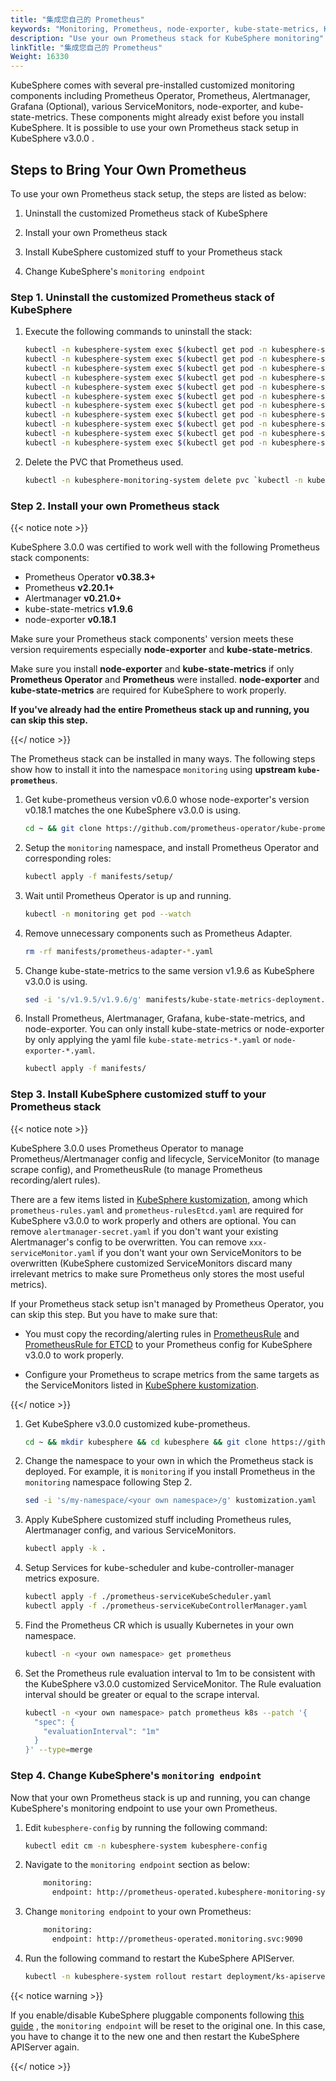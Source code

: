 ```yaml
---
title: "集成您自己的 Prometheus"
keywords: "Monitoring, Prometheus, node-exporter, kube-state-metrics, KubeSphere, Kubernetes"
description: "Use your own Prometheus stack for KubeSphere monitoring"
linkTitle: "集成您自己的 Prometheus"
Weight: 16330
---
```


KubeSphere comes with several pre-installed customized monitoring components including Prometheus Operator, Prometheus, Alertmanager, Grafana (Optional), various ServiceMonitors, node-exporter, and kube-state-metrics. These components might already exist before you install KubeSphere. It is possible to use your own Prometheus stack setup in KubeSphere v3.0.0 .

## Steps to Bring Your Own Prometheus

To use your own Prometheus stack setup, the steps are listed as below:

1. Uninstall the customized Prometheus stack of KubeSphere

2. Install your own Prometheus stack

3. Install KubeSphere customized stuff to your Prometheus stack

4. Change KubeSphere's `monitoring endpoint`

### Step 1. Uninstall the customized Prometheus stack of KubeSphere

1. Execute the following commands to uninstall the stack:

   ```bash
   kubectl -n kubesphere-system exec $(kubectl get pod -n kubesphere-system -l app=ks-install -o jsonpath='{.items[0].metadata.name}') -- kubectl delete -f /kubesphere/kubesphere/prometheus/alertmanager/ 2>/dev/null
   kubectl -n kubesphere-system exec $(kubectl get pod -n kubesphere-system -l app=ks-install -o jsonpath='{.items[0].metadata.name}') -- kubectl delete -f /kubesphere/kubesphere/prometheus/devops/ 2>/dev/null
   kubectl -n kubesphere-system exec $(kubectl get pod -n kubesphere-system -l app=ks-install -o jsonpath='{.items[0].metadata.name}') -- kubectl delete -f /kubesphere/kubesphere/prometheus/etcd/ 2>/dev/null
   kubectl -n kubesphere-system exec $(kubectl get pod -n kubesphere-system -l app=ks-install -o jsonpath='{.items[0].metadata.name}') -- kubectl delete -f /kubesphere/kubesphere/prometheus/grafana/ 2>/dev/null
   kubectl -n kubesphere-system exec $(kubectl get pod -n kubesphere-system -l app=ks-install -o jsonpath='{.items[0].metadata.name}') -- kubectl delete -f /kubesphere/kubesphere/prometheus/kube-state-metrics/ 2>/dev/null
   kubectl -n kubesphere-system exec $(kubectl get pod -n kubesphere-system -l app=ks-install -o jsonpath='{.items[0].metadata.name}') -- kubectl delete -f /kubesphere/kubesphere/prometheus/node-exporter/ 2>/dev/null
   kubectl -n kubesphere-system exec $(kubectl get pod -n kubesphere-system -l app=ks-install -o jsonpath='{.items[0].metadata.name}') -- kubectl delete -f /kubesphere/kubesphere/prometheus/upgrade/ 2>/dev/null
   kubectl -n kubesphere-system exec $(kubectl get pod -n kubesphere-system -l app=ks-install -o jsonpath='{.items[0].metadata.name}') -- kubectl delete -f /kubesphere/kubesphere/prometheus/prometheus-rules-v1.16\+.yaml 2>/dev/null
   kubectl -n kubesphere-system exec $(kubectl get pod -n kubesphere-system -l app=ks-install -o jsonpath='{.items[0].metadata.name}') -- kubectl delete -f /kubesphere/kubesphere/prometheus/prometheus-rules.yaml 2>/dev/null
   kubectl -n kubesphere-system exec $(kubectl get pod -n kubesphere-system -l app=ks-install -o jsonpath='{.items[0].metadata.name}') -- kubectl delete -f /kubesphere/kubesphere/prometheus/prometheus 2>/dev/null
   kubectl -n kubesphere-system exec $(kubectl get pod -n kubesphere-system -l app=ks-install -o jsonpath='{.items[0].metadata.name}') -- kubectl delete -f /kubesphere/kubesphere/prometheus/init/ 2>/dev/null
   ```

2. Delete the PVC that Prometheus used.

   ```bash
   kubectl -n kubesphere-monitoring-system delete pvc `kubectl -n kubesphere-monitoring-system get pvc | grep -v VOLUME | awk '{print $1}' |  tr '\n' ' '`
   ```

### Step 2. Install your own Prometheus stack

{{< notice note >}}

KubeSphere 3.0.0 was certified to work well with the following Prometheus stack components:

- Prometheus Operator **v0.38.3+**
- Prometheus **v2.20.1+**
- Alertmanager **v0.21.0+**
- kube-state-metrics **v1.9.6**
- node-exporter **v0.18.1**

Make sure your Prometheus stack components' version meets these version requirements especially **node-exporter** and **kube-state-metrics**.

Make sure you install **node-exporter** and **kube-state-metrics** if only **Prometheus Operator** and **Prometheus** were installed. **node-exporter** and **kube-state-metrics** are required for KubeSphere to work properly.

**If you've already had the entire Prometheus stack up and running, you can skip this step.**

{{</ notice >}}

The Prometheus stack can be installed in many ways. The following steps show how to install it into the namespace `monitoring` using **upstream `kube-prometheus`**.

1. Get kube-prometheus version v0.6.0 whose node-exporter's version v0.18.1 matches the one KubeSphere v3.0.0 is using.

   ```bash
   cd ~ && git clone https://github.com/prometheus-operator/kube-prometheus.git && cd kube-prometheus && git checkout tags/v0.6.0 -b v0.6.0
   ```

2. Setup the `monitoring` namespace, and install Prometheus Operator and corresponding roles:

   ```bash
   kubectl apply -f manifests/setup/
   ```

3. Wait until Prometheus Operator is up and running.

   ```bash
   kubectl -n monitoring get pod --watch
   ```

4. Remove unnecessary components such as Prometheus Adapter.

   ```bash
   rm -rf manifests/prometheus-adapter-*.yaml
   ```

5. Change kube-state-metrics to the same version v1.9.6 as KubeSphere v3.0.0 is using.

   ```bash
   sed -i 's/v1.9.5/v1.9.6/g' manifests/kube-state-metrics-deployment.yaml
   ```

6. Install Prometheus, Alertmanager, Grafana, kube-state-metrics, and node-exporter. You can only install kube-state-metrics or node-exporter by only applying the yaml file `kube-state-metrics-*.yaml` or `node-exporter-*.yaml`.

   ```bash
   kubectl apply -f manifests/
   ```

### Step 3. Install KubeSphere customized stuff to your Prometheus stack

{{< notice note >}}

KubeSphere 3.0.0 uses Prometheus Operator to manage Prometheus/Alertmanager config and lifecycle, ServiceMonitor (to manage scrape config), and PrometheusRule (to manage Prometheus recording/alert rules).

There are a few items listed in [KubeSphere kustomization](https://github.com/kubesphere/kube-prometheus/blob/ks-v3.0/kustomize/kustomization.yaml), among which `prometheus-rules.yaml` and `prometheus-rulesEtcd.yaml` are required for KubeSphere v3.0.0 to work properly and others are optional. You can remove `alertmanager-secret.yaml` if you don't want your existing Alertmanager's config to be overwritten. You can remove `xxx-serviceMonitor.yaml` if you don't want your own ServiceMonitors to be overwritten (KubeSphere customized ServiceMonitors discard many irrelevant metrics to make sure Prometheus only stores the most useful metrics).

If your Prometheus stack setup isn't managed by Prometheus Operator, you can skip this step. But you have to make sure that:

- You must copy the recording/alerting rules in [PrometheusRule](https://github.com/kubesphere/kube-prometheus/blob/ks-v3.0/kustomize/prometheus-rules.yaml) and [PrometheusRule for ETCD](https://github.com/kubesphere/kube-prometheus/blob/ks-v3.0/kustomize/prometheus-rulesEtcd.yaml) to your Prometheus config for KubeSphere v3.0.0 to work properly.

- Configure your Prometheus to scrape metrics from the same targets as the ServiceMonitors listed in [KubeSphere kustomization](https://github.com/kubesphere/kube-prometheus/blob/ks-v3.0/kustomize/kustomization.yaml).

{{</ notice >}}

1. Get KubeSphere v3.0.0 customized kube-prometheus.

   ```bash
   cd ~ && mkdir kubesphere && cd kubesphere && git clone https://github.com/kubesphere/kube-prometheus.git && cd kube-prometheus/kustomize
   ```

2. Change the namespace to your own in which the Prometheus stack is deployed. For example, it is `monitoring` if you install Prometheus in the `monitoring` namespace following Step 2.

   ```bash
   sed -i 's/my-namespace/<your own namespace>/g' kustomization.yaml
   ```

3. Apply KubeSphere customized stuff including Prometheus rules, Alertmanager config, and various ServiceMonitors.

   ```bash
   kubectl apply -k .
   ```

4. Setup Services for kube-scheduler and kube-controller-manager metrics exposure.

   ```bash
   kubectl apply -f ./prometheus-serviceKubeScheduler.yaml
   kubectl apply -f ./prometheus-serviceKubeControllerManager.yaml
   ```

5. Find the Prometheus CR which is usually Kubernetes in your own namespace.

   ```bash
   kubectl -n <your own namespace> get prometheus
   ```

6. Set the Prometheus rule evaluation interval to 1m to be consistent with the KubeSphere v3.0.0 customized ServiceMonitor. The Rule evaluation interval should be greater or equal to the scrape interval.

   ```bash
   kubectl -n <your own namespace> patch prometheus k8s --patch '{
     "spec": {
       "evaluationInterval": "1m"
     }
   }' --type=merge
   ```

### Step 4. Change KubeSphere's `monitoring endpoint`

Now that your own Prometheus stack is up and running, you can change KubeSphere's monitoring endpoint to use your own Prometheus.

1. Edit `kubesphere-config` by running the following command:

   ```bash
   kubectl edit cm -n kubesphere-system kubesphere-config
   ```

2. Navigate to the `monitoring endpoint` section as below:

   ```bash
       monitoring:
         endpoint: http://prometheus-operated.kubesphere-monitoring-system.svc:9090
   ```

3. Change `monitoring endpoint` to your own Prometheus:

   ```bash
       monitoring:
         endpoint: http://prometheus-operated.monitoring.svc:9090
   ```

4. Run the following command to restart the KubeSphere APIServer.

   ```bash
   kubectl -n kubesphere-system rollout restart deployment/ks-apiserver
   ```

{{< notice warning >}}

If you enable/disable KubeSphere pluggable components following [this guide](https://kubesphere.io/docs/pluggable-components/overview/) , the `monitoring endpoint` will be reset to the original one. In this case, you have to change it to the new one and then restart the KubeSphere APIServer again.

{{</ notice >}}